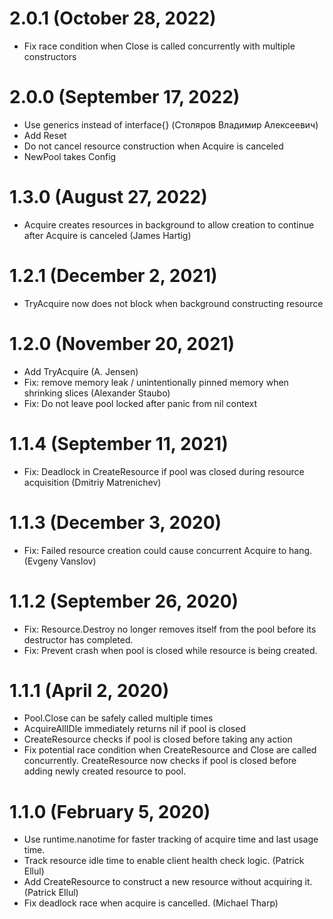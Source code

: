 # 2.0.1 (October 28, 2022)

* Fix race condition when Close is called concurrently with multiple constructors

# 2.0.0 (September 17, 2022)

* Use generics instead of interface{} (Столяров Владимир Алексеевич)
* Add Reset
* Do not cancel resource construction when Acquire is canceled
* NewPool takes Config

# 1.3.0 (August 27, 2022)

* Acquire creates resources in background to allow creation to continue after Acquire is canceled (James Hartig)

# 1.2.1 (December 2, 2021)

* TryAcquire now does not block when background constructing resource

# 1.2.0 (November 20, 2021)

* Add TryAcquire (A. Jensen)
* Fix: remove memory leak / unintentionally pinned memory when shrinking slices (Alexander Staubo)
* Fix: Do not leave pool locked after panic from nil context

# 1.1.4 (September 11, 2021)

* Fix: Deadlock in CreateResource if pool was closed during resource acquisition (Dmitriy Matrenichev)

# 1.1.3 (December 3, 2020)

* Fix: Failed resource creation could cause concurrent Acquire to hang. (Evgeny Vanslov)

# 1.1.2 (September 26, 2020)

* Fix: Resource.Destroy no longer removes itself from the pool before its destructor has completed.
* Fix: Prevent crash when pool is closed while resource is being created.

# 1.1.1 (April 2, 2020)

* Pool.Close can be safely called multiple times
* AcquireAllIDle immediately returns nil if pool is closed
* CreateResource checks if pool is closed before taking any action
* Fix potential race condition when CreateResource and Close are called concurrently. CreateResource now checks if pool is closed before adding newly created resource to pool.

# 1.1.0 (February 5, 2020)

* Use runtime.nanotime for faster tracking of acquire time and last usage time.
* Track resource idle time to enable client health check logic. (Patrick Ellul)
* Add CreateResource to construct a new resource without acquiring it. (Patrick Ellul)
* Fix deadlock race when acquire is cancelled. (Michael Tharp)
